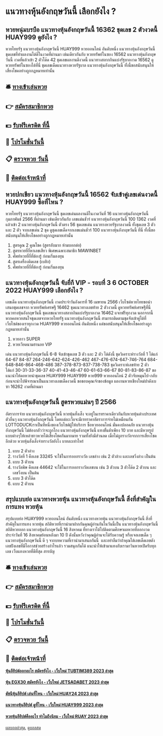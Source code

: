 # แนวทางหุ้นอังกฤษวันนี้ เลือกยังไง ?
## หวยหนุ่มบรบือ แนวทางหุ้นอังกฤษวันนี้ 16362 ชุดเลข 2 ตัวงวดนี้ HUAY999 ดูยังไง ?
หวยไทยรัฐ แนวทางหุ้นอังกฤษวันนี้ HUAY999 หวยออนไลน์ อันดับหนึ่ง แนวทางหุ้นอังกฤษวันนี้ ชุดเลขที่ทำผลงานได้ดีในงวดที่ผ่านมา เช่นเดียวกันกับ หวยทรัพย์ในซอง 16562 แนวทางหุ้นอังกฤษวันนี้ งวดที่แล้วเข้า 2 ตัวโต๊ด 42 ชุดเลขผลงานดีงวดนี้ แนวทางสลากกินแบ่งรัฐบาลงวด 16562 ดูหวยทรัพย์ในซองได้ที่นี่ ชุดเลขเด็ดแนวทางหวยรัฐบาล แนวทางหุ้นอังกฤษวันนี้ ทั้งนี้ขอสนับสนุนให้เสี่ยงโชคอย่างถูกกฎหมายเท่านั้น

## 🛎 [ทางเข้าเล่นหวย](https://bit.ly/3BG5bNw)
## 👉 [สมัครสมาชิกหวย](https://bit.ly/3BG5bNw)
## 💵 [รับฟรีเครดิต ที่นี้](https://bit.ly/3C3mvgS)
## 👑 [โปรโมชั่นวันนี้](https://bit.ly/3C3mvgS)
## 📋 [ตรวจหวย วันนี้](https://bit.ly/3C3mvgS)
## 📱 [ติดต่อเจ้าหน้าที่](https://bit.ly/3C3mvgS)

## หวยปกเขียว แนวทางหุ้นอังกฤษวันนี้ 16562 จับเข้าคู่เลขเด่นงวดนี้ HUAY999 ซื้อที่ไหน ?
หวยไทยรัฐ แนวทางหุ้นอังกฤษวันนี้ ชุดเลขเด่นผลงานดีในงวดวันที่ 16 แนวทางหุ้นอังกฤษวันนี้ กุมภาพันธ์ 2566 ที่ผ่านมา เช่นเดียวกันกับ เลขแม่นชัวร์ แนวทางหุ้นอังกฤษวันนี้ 100 1362 งวดที่แล้วเข้า 2 แนวทางหุ้นอังกฤษวันนี้ ตัวตรง 56 ชุดเลขเด่น แนวทางหวยรัฐบาลงวดนี้ ทั้งชุดเลข 3 ตัว และ 2 ตัว จากเลขเด่น 2 ชุด ดูชุดเลขเด็ดจากเลขแม่นชัวร์ 100 แนวทางหุ้นอังกฤษวันนี้ ที่นี่ ทั้งนี้ขอสนับสนุนให้เสี่ยงโชคอย่างถูกกฎหมายเท่านั้น
1. สูตรคูณ 2 คูณโชค (สูตรลับมาก ห้ามบอกต่อ)
2. สูตรหวยยี่กี่หาเลขเสียว พิเศษเฉพาะสมาชิก MAWINBET
3. ศัพท์หวยยี่กี่ที่ต้องรู้ ก่อนเริ่มลงทุน
4. สูตรเครื่องคิดเลข (เบสิก)
5. ศัพท์หวยยี่กี่ที่ต้องรู้ ก่อนเริ่มลงทุน

## แนวทางหุ้นอังกฤษวันนี้ จับยี่กี VIP - รอบที่ 3 6 OCTOBER 2022 HUAY999 เลือกยังไง ?
เลขเด็ด แนวทางหุ้นอังกฤษวันนี้ งวดประจำวันอังคารที่ 16 เมษายน 2566 เว็บไซต์หวยไทยขอนำเสนอชุดเลขจาก หวยทรัพย์เศรษฐี 16462 ชุดแนวทางเลขท้าย 2 ตัวงวดนี้ ดูหวยทรัพย์เศรษฐีที่นี่ แนวทางหุ้นอังกฤษวันนี้ ชุดเลขแนวทางสลากกินแบ่งรัฐบาลงวด 16462 แจกฟรีทุกงวด นอกจากนี้หากคอหวยสนใจชุดเลขจากหวยไทยรัฐ แนวทางหุ้นอังกฤษวันนี้ สามารถติดตามชุดจับเข้าคู่ได้ที่เว็บไซต์ของเราทุกงวด HUAY999 หวยออนไลน์ อันดับหนึ่ง แต่ขอสนับสนุนให้เสี่ยงโชคอย่างถูกกฎหมายเท่านั้น
1. หวยลาว SUPER
2. หวยเวียดนามฮานอย VIP

เด่น แนวทางหุ้นอังกฤษวันนี้ 6-8 จับเข้าชุดเลข 3 ตัว และ 2 ตัว ได้ดังนี้
ชุดวิเคราะห์รางวัลที่ 1 ได้แก่
64-67
84-87
264-246-642-624-426-462
467-476-674-647-746-764
684-648-846-864-468-486
387-378-873-837-738-783
ชุดวิเคราะห์เลขท้าย 2 ตัว ได้แก่
30-31-33-36-37
40-41-43-46-47
60-61-63-66-67
80-81-83-86-87
ขอแนะนำให้คอหวยนำชุดเลข HUAY999 HUAY999 หวย999 หวยออนไลน์ 2 ตัวจับหมุนไป-กลับ ก่อนจะนำไปพิจารณาเป็นแนวทางเลขเด็ดงวดนี้
ขอขอบคุณเจ้าของข้อมูล
ผลงานหวยเชียงใหม่ปาดังเบซา 16262 งวดที่ผ่านมา

## แนวทางหุ้นอังกฤษวันนี้ สูตรหวยแม่นๆ ปี 2566
อัตราการจ่าย แนวทางหุ้นอังกฤษวันนี้ หวยหุ้นฮั่งเส็ง จะอยู่ในเรทราคาเดียวกันกับหวยหุ้นต่างประเทศตัวอื่นๆ แนวทางหุ้นอังกฤษวันนี้ โดยเเต่ละเว็บจะมีเรทราคาอัตราการจ่ายไม่เหมือนกัน LOTTODUCKเราเป็นที่หนึ่งของเว็บไซต์ผู้ให้บริการ ซื้อหวยออนไลน์ มั่นคงปลอดภัย แนวทางหุ้นอังกฤษวันนี้ ไม่ต้องกลัวว่าจะถูกโกง แนวทางหุ้นอังกฤษวันนี้ แทงขั้นต่ำเพียง 10 บาท และมีหวยรูปแบบต่างๆให้เหล่าชาวหวยได้เสี่ยงโชคกันมากมาย รวมทั้งยังมีส่วนลด เมื่อไม่ถูกรางวัลจากการเสี่ยงโชคอีกด้วย
หวยหุ้นฮั่งเส็งจ่ายรางวัลยังไง บาทละเท่าไหร่
1. แบบ 2 ตัวล่าง
2. รางวัลที่ 1 คือเลข 33245 จะใช้ในการออกรางวัล เลขล่าง เช่น 2 ตัวล้าง และเลขวิ่งล่าง เป็นต้น
3. แบบ 3 ตัวบน
4. รางวัลพิษ คือเลข 44642 จะใช้ในการออกรางวัลเลขบน เช่น 3 ตัวบน 3 ตัวโต๊ด 2 ตัวบน และเลขวิ่งบน เป็นต้น
5. แบบ 3 ตัวโต๊ด
6. แบบ 2 ตัวบน

## สรุปแบบย่อ แนวทางหวยหุ้น แนวทางหุ้นอังกฤษวันนี้ สิ่งที่สำคัญในการแทง หวยหุ้น
สรุปแบบย่อ HUAY999 หวยออนไลน์ อันดับหนึ่ง แนวทางหวยหุ้น แนวทางหุ้นอังกฤษวันนี้ สิ่งที่สำคัญในการแทง หวยหุ้น สถิติหวยที่เรานำมาฝากกันคุณผู้อ่านกันในวันนี้เป็น แนวทางหุ้นอังกฤษวันนี้ สถิติหวยออก แนวทางหุ้นอังกฤษวันนี้ 16 สิงหาคม ที่ทางเราได้ไปติดตามศึกษาผลหวยที่ออกงวดประจำวันที่ 16 สิงหาคมย้อนหลังมา 10 ปี
ดังนั้นหวังว่าคุณผู้อ่านจะได้รับความรู้ หรือเจอเลขเด็ด ๆ แนวทางหุ้นอังกฤษวันนี้ ดี ๆ จากบทความที่เรานำมาเสนอกันนี้  และอย่าลืมว่าถ้าคุณได้เลขเด็ดเลขดังเลขปังเลขที่มีโอกาสช่วยสร้างกำไรแล้ว รวมสนุกกันได้ แนะนำให้เข้ามาแทงกับเรามาวินหวยเปิดรับทุกเลข เว็บแทงหวยที่ดีที่สุด
สารบัญ

## 🛎 [ทางเข้าเล่นหวย](https://bit.ly/3BG5bNw)
## 👉 [สมัครสมาชิกหวย](https://bit.ly/3BG5bNw)
## 💵 [รับฟรีเครดิต ที่นี้](https://bit.ly/3C3mvgS)
## 👑 [โปรโมชั่นวันนี้](https://bit.ly/3C3mvgS)
## 📋 [ตรวจหวย วันนี้](https://bit.ly/3C3mvgS)
## 📱 [ติดต่อเจ้าหน้าที่](https://bit.ly/3C3mvgS)

#### [หุ้นอียิปต์ออกอะไร สมัครยังไง - เว็บใหม่ TUBTIM389 2023 ล่าสุด](https://atom.io/themes/หุ้นอียิปต์ออกอะไร%20สมัครยังไง%20-%20เว็บใหม่%20tubtim389%202023%20ล่าสุด)
#### [หุ้น EGX30 สมัครยังไง - เว็บใหม่ JETSADABET 2023 ล่าสุด](https://atom.io/themes/หุ้น%20egx30%20สมัครยังไง%20-%20เว็บใหม่%20jetsadabet%202023%20ล่าสุด)
#### [ดัชนีหุ้นอียิปต์ เล่นที่ไหน - เว็บใหม่ HUAY24 2023 ล่าสุด](https://atom.io/themes/ดัชนีหุ้นอียิปต์%20เล่นที่ไหน%20-%20เว็บใหม่%20huay24%202023%20ล่าสุด)
#### [แนวทางหุ้นอียิปต์ ดูที่ไหน - เว็บใหม่ HUAY999 2023 ล่าสุด](https://atom.io/themes/แนวทางหุ้นอียิปต์%20ดูที่ไหน%20-%20เว็บใหม่%20huay999%202023%20ล่าสุด)
#### [หวยหุ้นอียิปต์คืออะไร ทำไมถึงนิยม - เว็บใหม่ RUAY 2023 ล่าสุด](https://atom.io/themes/หวยหุ้นอียิปต์คืออะไร%20ทำไมถึงนิยม%20-%20เว็บใหม่%20ruay%202023%20ล่าสุด)

[ผลบอลล่าสุด](https://siamsport.tv "ผลบอลล่าสุด"), [ดูบอลสด](https://siamsport.tv/ดูบอลสด "ดูบอลสด")